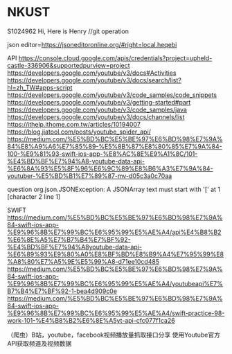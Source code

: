 # NKUST
S1024962
Hi, Here is Henry
//git operation


json
editor=https://jsoneditoronline.org/#right=local.heqebi

API
https://console.cloud.google.com/apis/credentials?project=upheld-castle-336906&supportedpurview=project
https://developers.google.com/youtube/v3/docs#Activities
https://developers.google.com/youtube/v3/docs/search/list?hl=zh_TW#apps-script
https://developers.google.com/youtube/v3/code_samples/code_snippets
https://developers.google.com/youtube/v3/getting-started#part
https://developers.google.com/youtube/v3/code_samples/java
https://developers.google.com/youtube/v3/docs/channels/list
https://ithelp.ithome.com.tw/articles/10194007
https://blog.jiatool.com/posts/youtube_spider_api/
https://medium.com/%E5%BD%BC%E5%BE%97%E6%BD%98%E7%9A%84%E8%A9%A6%E7%85%89-%E5%8B%87%E8%80%85%E7%9A%84-100-%E9%81%93-swift-ios-app-%E8%AC%8E%E9%A1%8C/101-%E4%BD%BF%E7%94%A8-youtube-data-api-%E6%8A%93%E5%8F%96%E6%9C%89%E8%B6%A3%E7%9A%84-youtuber-%E5%BD%B1%E7%89%87-mv-d05c3a0c70aa

question 
org.json.JSONException: A JSONArray text must start with '[' at 1 [character 2 line 1]

SWIFT 
https://medium.com/%E5%BD%BC%E5%BE%97%E6%BD%98%E7%9A%84-swift-ios-app-%E9%96%8B%E7%99%BC%E6%95%99%E5%AE%A4/api%E4%B8%B2%E6%8E%A5%E7%B7%B4%E7%BF%92-%E4%BD%BF%E7%94%A8youtube-data-api-%E6%89%93%E9%80%A0%E8%BF%BD%E8%B9%A4%E7%95%99%E8%A8%80%E7%A5%9E%E5%99%A8-d71ee10cd485
https://medium.com/%E5%BD%BC%E5%BE%97%E6%BD%98%E7%9A%84-swift-ios-app-%E9%96%8B%E7%99%BC%E6%95%99%E5%AE%A4/youtubeapi%E7%B7%B4%E7%BF%92-1-bea4d909c0e
https://medium.com/%E5%BD%BC%E5%BE%97%E6%BD%98%E7%9A%84-swift-ios-app-%E9%96%8B%E7%99%BC%E6%95%99%E5%AE%A4/swift-practice-98-work-101-%E4%B8%B2%E6%8E%A5yt-api-cfc077f1ca26

（爬虫）B站，youtube，facebook视频播放量抓取接口分享
使用Youtube官方API获取频道及视频数据
